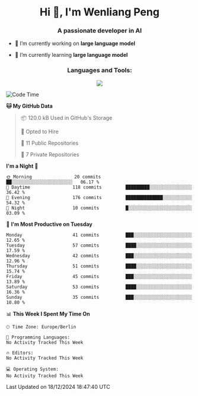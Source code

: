 <h1 align="center">Hi 👋, I'm Wenliang Peng</h1>
<h3 align="center">A passionate developer in AI</h3>

- 🔭 I’m currently working on **large language model**

- 🌱 I’m currently learning **large language model**

<!-- <h3 align="left">Connect with me:</h3> -->
<!-- <p align="left">
</p> -->

<h3 align="center">Languages and Tools:</h3>
<p align="center">
  <a href="https://skillicons.dev">
    <img src="https://skillicons.dev/icons?i=cpp,ros,docker,azure,git,linux,py,pytorch,cmake,githubactions,powershell,md&perline=6" />
  </a>
</p>


<!-- <p><img align="center" src="https://github-readme-stats.vercel.app/api/top-langs?username=bpwl0121&show_icons=true&locale=en&layout=compact" alt="bpwl0121" /></p> -->

<!-- <p><img align="center" src="https://github-readme-streak-stats.herokuapp.com/?user=bpwl0121&" alt="bpwl0121" /></p> -->

<!--START_SECTION:waka-->
![Code Time](http://img.shields.io/badge/Code%20Time-162%20hrs%2042%20mins-blue)

**🐱 My GitHub Data** 

> 📦 120.0 kB Used in GitHub's Storage 
 > 
> 💼 Opted to Hire
 > 
> 📜 11 Public Repositories 
 > 
> 🔑 7 Private Repositories 
 > 
**I'm a Night 🦉** 

```text
🌞 Morning                20 commits          ██░░░░░░░░░░░░░░░░░░░░░░░   06.17 % 
🌆 Daytime                118 commits         █████████░░░░░░░░░░░░░░░░   36.42 % 
🌃 Evening                176 commits         ██████████████░░░░░░░░░░░   54.32 % 
🌙 Night                  10 commits          █░░░░░░░░░░░░░░░░░░░░░░░░   03.09 % 
```
📅 **I'm Most Productive on Tuesday** 

```text
Monday                   41 commits          ███░░░░░░░░░░░░░░░░░░░░░░   12.65 % 
Tuesday                  57 commits          ████░░░░░░░░░░░░░░░░░░░░░   17.59 % 
Wednesday                42 commits          ███░░░░░░░░░░░░░░░░░░░░░░   12.96 % 
Thursday                 51 commits          ████░░░░░░░░░░░░░░░░░░░░░   15.74 % 
Friday                   45 commits          ███░░░░░░░░░░░░░░░░░░░░░░   13.89 % 
Saturday                 53 commits          ████░░░░░░░░░░░░░░░░░░░░░   16.36 % 
Sunday                   35 commits          ███░░░░░░░░░░░░░░░░░░░░░░   10.80 % 
```


📊 **This Week I Spent My Time On** 

```text
🕑︎ Time Zone: Europe/Berlin

💬 Programming Languages: 
No Activity Tracked This Week

🔥 Editors: 
No Activity Tracked This Week

💻 Operating System: 
No Activity Tracked This Week
```


 Last Updated on 18/12/2024 18:47:40 UTC
<!--END_SECTION:waka-->

